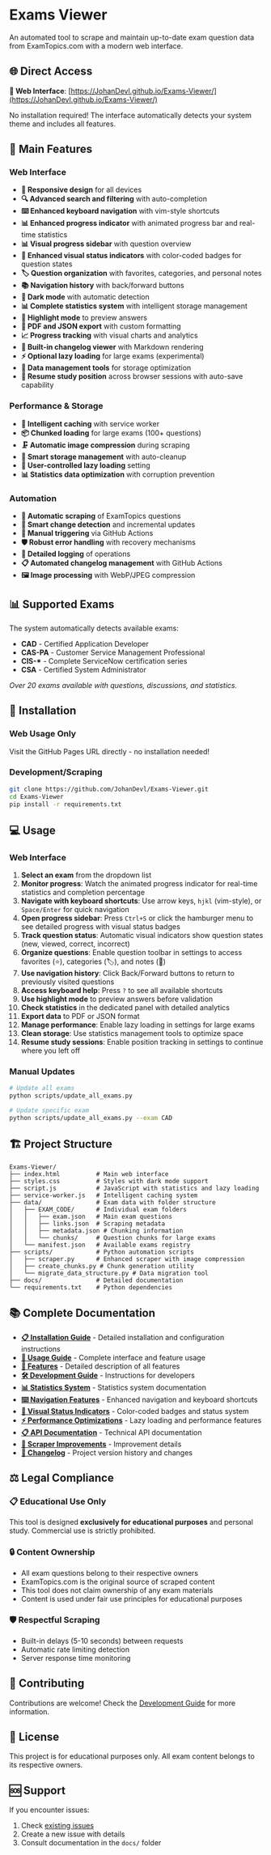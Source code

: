 # Exams Viewer

An automated tool to scrape and maintain up-to-date exam question data from ExamTopics.com with a modern web interface.

## 🌐 Direct Access

**🚀 Web Interface**: [https://JohanDevl.github.io/Exams-Viewer/](https://JohanDevl.github.io/Exams-Viewer/)

No installation required! The interface automatically detects your system theme and includes all features.

## 🎯 Main Features

### Web Interface

- **📱 Responsive design** for all devices
- **🔍 Advanced search and filtering** with auto-completion
- **⌨️ Enhanced keyboard navigation** with vim-style shortcuts
- **📊 Enhanced progress indicator** with animated progress bar and real-time statistics
- **📊 Visual progress sidebar** with question overview
- **🎨 Enhanced visual status indicators** with color-coded badges for question states
- **🏷️ Question organization** with favorites, categories, and personal notes
- **📚 Navigation history** with back/forward buttons
- **🌙 Dark mode** with automatic detection
- **📊 Complete statistics system** with intelligent storage management
- **🎯 Highlight mode** to preview answers
- **📄 PDF and JSON export** with custom formatting
- **📈 Progress tracking** with visual charts and analytics
- **📝 Built-in changelog viewer** with Markdown rendering
- **⚡ Optional lazy loading** for large exams (experimental)
- **🧹 Data management tools** for storage optimization
- **🔄 Resume study position** across browser sessions with auto-save capability

### Performance & Storage

- **🚀 Intelligent caching** with service worker
- **📦 Chunked loading** for large exams (100+ questions)
- **🗜️ Automatic image compression** during scraping
- **💾 Smart storage management** with auto-cleanup
- **🔧 User-controlled lazy loading** setting
- **📊 Statistics data optimization** with corruption prevention

### Automation

- **🤖 Automatic scraping** of ExamTopics questions
- **🔄 Smart change detection** and incremental updates
- **📅 Manual triggering** via GitHub Actions
- **🛡️ Robust error handling** with recovery mechanisms
- **📝 Detailed logging** of operations
- **📋 Automated changelog management** with GitHub Actions
- **🖼️ Image processing** with WebP/JPEG compression

## 📊 Supported Exams

The system automatically detects available exams:

- **CAD** - Certified Application Developer
- **CAS-PA** - Customer Service Management Professional
- **CIS-\*** - Complete ServiceNow certification series
- **CSA** - Certified System Administrator

_Over 20 exams available with questions, discussions, and statistics._

## 🚀 Installation

### Web Usage Only

Visit the GitHub Pages URL directly - no installation needed!

### Development/Scraping

```bash
git clone https://github.com/JohanDevl/Exams-Viewer.git
cd Exams-Viewer
pip install -r requirements.txt
```

## 💻 Usage

### Web Interface

1. **Select an exam** from the dropdown list
2. **Monitor progress**: Watch the animated progress indicator for real-time statistics and completion percentage
3. **Navigate with keyboard shortcuts**: Use arrow keys, `hjkl` (vim-style), or `Space/Enter` for quick navigation
4. **Open progress sidebar**: Press `Ctrl+S` or click the hamburger menu to see detailed progress with visual status badges
5. **Track question status**: Automatic visual indicators show question states (new, viewed, correct, incorrect)
6. **Organize questions**: Enable question toolbar in settings to access favorites (⭐), categories (🏷️), and notes (📝)
7. **Use navigation history**: Click Back/Forward buttons to return to previously visited questions
8. **Access keyboard help**: Press `?` to see all available shortcuts
9. **Use highlight mode** to preview answers before validation
10. **Check statistics** in the dedicated panel with detailed analytics
11. **Export data** to PDF or JSON format
12. **Manage performance**: Enable lazy loading in settings for large exams
13. **Clean storage**: Use statistics management tools to optimize space
14. **Resume study sessions**: Enable position tracking in settings to continue where you left off

### Manual Updates

```bash
# Update all exams
python scripts/update_all_exams.py

# Update specific exam
python scripts/update_all_exams.py --exam CAD
```

## 🏗️ Project Structure

```
Exams-Viewer/
├── index.html          # Main web interface
├── styles.css          # Styles with dark mode support
├── script.js           # JavaScript with statistics and lazy loading
├── service-worker.js   # Intelligent caching system
├── data/               # Exam data with folder structure
│   ├── EXAM_CODE/      # Individual exam folders
│   │   ├── exam.json   # Main exam questions
│   │   ├── links.json  # Scraping metadata
│   │   ├── metadata.json # Chunking information
│   │   └── chunks/     # Question chunks for large exams
│   └── manifest.json   # Available exams registry
├── scripts/            # Python automation scripts
│   ├── scraper.py      # Enhanced scraper with image compression
│   ├── create_chunks.py # Chunk generation utility
│   └── migrate_data_structure.py # Data migration tool
├── docs/               # Detailed documentation
└── requirements.txt    # Python dependencies
```

## 📚 Complete Documentation

- **[📋 Installation Guide](docs/INSTALLATION.md)** - Detailed installation and configuration instructions
- **[📖 Usage Guide](docs/USAGE.md)** - Complete interface and feature usage
- **[🎯 Features](docs/FEATURES.md)** - Detailed description of all features
- **[🛠️ Development Guide](docs/DEVELOPMENT.md)** - Instructions for developers
- **[📊 Statistics System](docs/STATISTICS.md)** - Statistics system documentation
- **[⌨️ Navigation Features](docs/NAVIGATION.md)** - Enhanced navigation and keyboard shortcuts
- **[🎨 Visual Status Indicators](docs/VISUAL_STATUS_INDICATORS.md)** - Color-coded badges and status system
- **[⚡ Performance Optimizations](docs/PERFORMANCE_OPTIMIZATIONS.md)** - Lazy loading and performance features
- **[📋 API Documentation](docs/API.md)** - Technical API documentation
- **[🔧 Scraper Improvements](docs/SCRAPER_IMPROVEMENTS.md)** - Improvement details
- **[📝 Changelog](CHANGELOG.md)** - Project version history and changes

## ⚖️ Legal Compliance

### 📋 Educational Use Only

This tool is designed **exclusively for educational purposes** and personal study. Commercial use is strictly prohibited.

### 🔒 Content Ownership

- All exam questions belong to their respective owners
- ExamTopics.com is the original source of scraped content
- This tool does not claim ownership of any exam materials
- Content is used under fair use principles for educational purposes

### 🛡️ Respectful Scraping

- Built-in delays (5-10 seconds) between requests
- Automatic rate limiting detection
- Server response time monitoring

## 🤝 Contributing

Contributions are welcome! Check the [Development Guide](docs/DEVELOPMENT.md) for more information.

## 📜 License

This project is for educational purposes only. All exam content belongs to its respective owners.

## 🆘 Support

If you encounter issues:

1. Check [existing issues](../../issues)
2. Create a new issue with details
3. Consult documentation in the `docs/` folder
